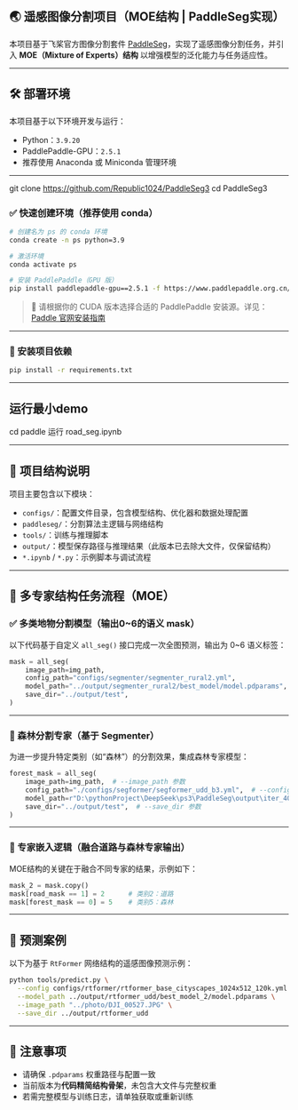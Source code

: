 ## 🌏 遥感图像分割项目（MOE结构 | PaddleSeg实现）

本项目基于飞桨官方图像分割套件 [PaddleSeg](https://github.com/PaddlePaddle/PaddleSeg)，实现了遥感图像分割任务，并引入 **MOE（Mixture of Experts）结构** 以增强模型的泛化能力与任务适应性。


---

## 🛠 部署环境

本项目基于以下环境开发与运行：

- Python：`3.9.20`
- PaddlePaddle-GPU：`2.5.1`
- 推荐使用 Anaconda 或 Miniconda 管理环境

---

git clone https://github.com/Republic1024/PaddleSeg3
cd PaddleSeg3

### ✅ 快速创建环境（推荐使用 conda）

```bash
# 创建名为 ps 的 conda 环境
conda create -n ps python=3.9

# 激活环境
conda activate ps

# 安装 PaddlePaddle（GPU 版）
pip install paddlepaddle-gpu==2.5.1 -f https://www.paddlepaddle.org.cn/whl/mkl/avx/stable.html
```

> 📌 请根据你的 CUDA 版本选择合适的 PaddlePaddle 安装源。详见：[Paddle 官网安装指南](https://www.paddlepaddle.org.cn/install/quick)

---

### 🧩 安装项目依赖


```bash
pip install -r requirements.txt
```

---

## 运行最小demo

cd paddle
运行 road_seg.ipynb

---


## 🔧 项目结构说明

项目主要包含以下模块：

- `configs/`：配置文件目录，包含模型结构、优化器和数据处理配置
- `paddleseg/`：分割算法主逻辑与网络结构
- `tools/`：训练与推理脚本
- `output/`：模型保存路径与推理结果（此版本已去除大文件，仅保留结构）
- `*.ipynb` / `*.py`：示例脚本与调试流程

---

## 🧠 多专家结构任务流程（MOE）

### ✅ 多类地物分割模型（输出0~6的语义 mask）

以下代码基于自定义 `all_seg()` 接口完成一次全图预测，输出为 0~6 语义标签：

```python
mask = all_seg(
    image_path=img_path,
    config_path="configs/segmenter/segmenter_rural2.yml",
    model_path="../output/segmenter_rural2/best_model/model.pdparams",
    save_dir="../output/test",
)
```

---

### 🌲 森林分割专家（基于 Segmenter）

为进一步提升特定类别（如“森林”）的分割效果，集成森林专家模型：

```python
forest_mask = all_seg(
    image_path=img_path,  # --image_path 参数
    config_path="./configs/segformer/segformer_udd_b3.yml",  # --config 参数
    model_path=r"D:\pythonProject\DeepSeek\ps3\PaddleSeg\output\iter_40000\model.pdparams",  # --model_path 参数
    save_dir="../output/test",  # --save_dir 参数
)
```

---

### 🧩 专家嵌入逻辑（融合道路与森林专家输出）

MOE结构的关键在于融合不同专家的结果，示例如下：

```python
mask_2 = mask.copy()
mask[road_mask == 1] = 2      # 类别2：道路
mask[forest_mask == 0] = 5    # 类别5：森林
```

---

## 🧪 预测案例

以下为基于 `RtFormer` 网络结构的遥感图像预测示例：

```bash
python tools/predict.py \
  --config configs/rtformer/rtformer_base_cityscapes_1024x512_120k.yml \
  --model_path ../output/rtformer_udd/best_model_2/model.pdparams \
  --image_path "../photo/DJI_00527.JPG" \
  --save_dir ../output/rtformer_udd
```

---

## 📌 注意事项

- 请确保 `.pdparams` 权重路径与配置一致
- 当前版本为**代码精简结构骨架**，未包含大文件与完整权重
- 若需完整模型与训练日志，请单独获取或重新训练



